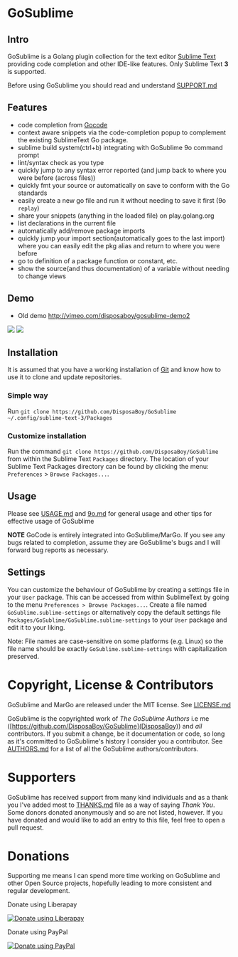 GoSublime
=========

Intro
-----

GoSublime is a Golang plugin collection for the text editor [Sublime Text](http://www.sublimetext.com/) providing code completion and other IDE-like features. Only Sublime Text **3** is supported.

Before using GoSublime you should read and understand [SUPPORT.md](https://github.com/DisposaBoy/GoSublime/blob/master/SUPPORT.md)

Features
--------

* code completion from [Gocode](https://github.com/nsf/gocode)
* context aware snippets via the code-completion popup to complement the existing SublimeText Go package.
* sublime build system(ctrl+b) integrating with GoSublime 9o command prompt
* lint/syntax check as you type
* quickly jump to any syntax error reported (and jump back to where you were before (across files))
* quickly fmt your source or automatically on save to conform with the Go standards
* easily create a new go file and run it without needing to save it first (9o `replay`)
* share your snippets (anything in the loaded file) on play.golang.org
* list declarations in the current file
* automatically add/remove package imports
* quickly jump your import section(automatically goes to the last import) where you can easily edit the pkg alias and return to where you were before
* go to definition of a package function or constant, etc.
* show the source(and thus documentation) of a variable without needing to change views

Demo
----

* Old demo http://vimeo.com/disposaboy/gosublime-demo2

![](https://github.com/DisposaBoy/GoSublime/raw/master/ss/2.png)
![](https://github.com/DisposaBoy/GoSublime/raw/master/ss/1.png)

Installation
------------

It is assumed that you have a working installation of [Git](https://git-scm.com/) and know how to use it to clone and update repositories.

### Simple way
Run `git clone https://github.com/DisposaBoy/GoSublime ~/.config/sublime-text-3/Packages`

### Customize installation
Run the command `git clone https://github.com/DisposaBoy/GoSublime` from within the Sublime Text `Packages` directory.
The location of your Sublime Text Packages directory can be found by clicking the menu: `Preferences` > `Browse Packages...`.

Usage
-----

Please see [USAGE.md](USAGE.md) and [9o.md](9o.md) for general usage and other tips for effective usage of GoSublime

**NOTE** GoCode is entirely integrated into GoSublime/MarGo. If you see any bugs related to completion,
assume they are GoSublime's bugs and I will forward bug reports as necessary.

Settings
--------

You can customize the behaviour of GoSublime by creating a settings file in your `User` package. This can be accessed from within SublimeText by going to the menu `Preferences > Browse Packages...`. Create a file named `GoSublime.sublime-settings` or alternatively copy the default settings file `Packages/GoSublime/GoSublime.sublime-settings` to your `User` package and edit it to your liking.

Note: File names are case-sensitive on some platforms (e.g. Linux) so the file name should be exactly `GoSublime.sublime-settings` with capitalization preserved.


Copyright, License & Contributors
=================================

GoSublime and MarGo are released under the MIT license. See [LICENSE.md](LICENSE.md)

GoSublime is the copyrighted work of *The GoSublime Authors* i.e me ([https://github.com/DisposaBoy/GoSublime](DisposaBoy)) and *all* contributors. If you submit a change, be it documentation or code, so long as it's committed to GoSublime's history I consider you a contributor. See [AUTHORS.md](AUTHORS.md) for a list of all the GoSublime authors/contributors.

Supporters
==========

GoSublime has received support from many kind individuals and as a thank you I've added most to [THANKS.md](THANKS.md) file as a way of saying *Thank You*. Some donors donated anonymously and so are not listed, however. If you have donated and would like to add an entry to this file, feel free to open a pull request.

Donations
=========

Supporting me means I can spend more time working on GoSublime and other Open Source projects, hopefully leading to more consistent and regular development.

Donate using Liberapay

<a href="https://liberapay.com/DisposaBoy/donate"><img alt="Donate using Liberapay" src="https://liberapay.com/assets/widgets/donate.svg"></a>



Donate using PayPal

<a href="https://www.paypal.com/cgi-bin/webscr?cmd=_s-xclick&hosted_button_id=4RFMYNTYTUQJU"><img alt="Donate using PayPal" src="https://www.paypalobjects.com/en_GB/i/btn/btn_donate_LG.gif"/></a>
